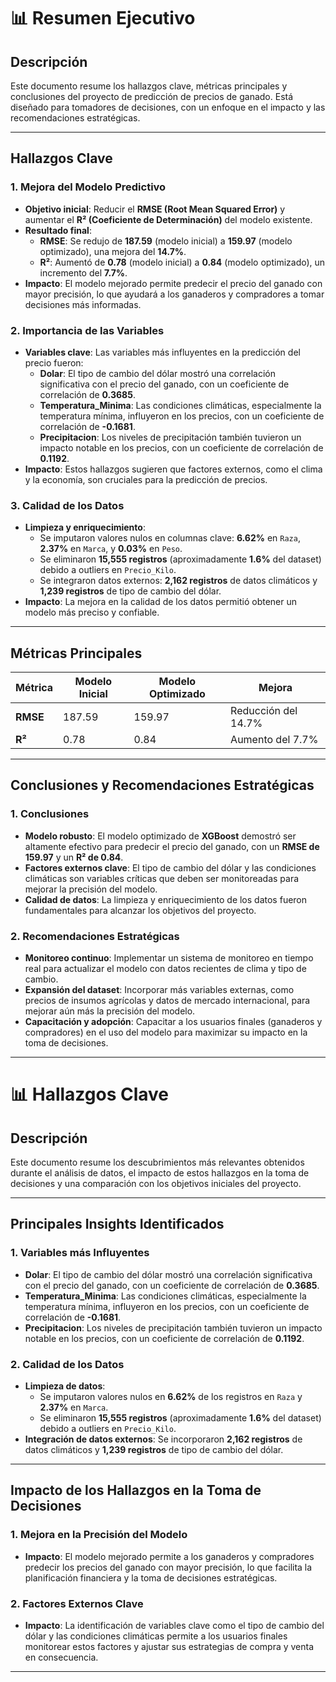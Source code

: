 # 📊 Resumen Ejecutivo

## Descripción
Este documento resume los hallazgos clave, métricas principales y conclusiones del proyecto de predicción de precios de ganado. Está diseñado para tomadores de decisiones, con un enfoque en el impacto y las recomendaciones estratégicas.

---

## Hallazgos Clave

### 1. **Mejora del Modelo Predictivo**
- **Objetivo inicial**: Reducir el **RMSE (Root Mean Squared Error)** y aumentar el **R² (Coeficiente de Determinación)** del modelo existente.
- **Resultado final**: 
  - **RMSE**: Se redujo de **187.59** (modelo inicial) a **159.97** (modelo optimizado), una mejora del **14.7%**.
  - **R²**: Aumentó de **0.78** (modelo inicial) a **0.84** (modelo optimizado), un incremento del **7.7%**.
- **Impacto**: El modelo mejorado permite predecir el precio del ganado con mayor precisión, lo que ayudará a los ganaderos y compradores a tomar decisiones más informadas.

### 2. **Importancia de las Variables**
- **Variables clave**: Las variables más influyentes en la predicción del precio fueron:
  - **Dolar**: El tipo de cambio del dólar mostró una correlación significativa con el precio del ganado, con un coeficiente de correlación de **0.3685**.
  - **Temperatura_Minima**: Las condiciones climáticas, especialmente la temperatura mínima, influyeron en los precios, con un coeficiente de correlación de **-0.1681**.
  - **Precipitacion**: Los niveles de precipitación también tuvieron un impacto notable en los precios, con un coeficiente de correlación de **0.1192**.
- **Impacto**: Estos hallazgos sugieren que factores externos, como el clima y la economía, son cruciales para la predicción de precios.

### 3. **Calidad de los Datos**
- **Limpieza y enriquecimiento**: 
  - Se imputaron valores nulos en columnas clave: **6.62%** en `Raza`, **2.37%** en `Marca`, y **0.03%** en `Peso`.
  - Se eliminaron **15,555 registros** (aproximadamente **1.6%** del dataset) debido a outliers en `Precio_Kilo`.
  - Se integraron datos externos: **2,162 registros** de datos climáticos y **1,239 registros** de tipo de cambio del dólar.
- **Impacto**: La mejora en la calidad de los datos permitió obtener un modelo más preciso y confiable.

---

## Métricas Principales

| **Métrica**         | **Modelo Inicial** | **Modelo Optimizado** | **Mejora**       |
|----------------------|--------------------|------------------------|------------------|
| **RMSE**            | 187.59             | 159.97                 | Reducción del 14.7% |
| **R²**              | 0.78               | 0.84                   | Aumento del 7.7%   |

---

## Conclusiones y Recomendaciones Estratégicas

### 1. **Conclusiones**
- **Modelo robusto**: El modelo optimizado de **XGBoost** demostró ser altamente efectivo para predecir el precio del ganado, con un **RMSE de 159.97** y un **R² de 0.84**.
- **Factores externos clave**: El tipo de cambio del dólar y las condiciones climáticas son variables críticas que deben ser monitoreadas para mejorar la precisión del modelo.
- **Calidad de datos**: La limpieza y enriquecimiento de los datos fueron fundamentales para alcanzar los objetivos del proyecto.

### 2. **Recomendaciones Estratégicas**
- **Monitoreo continuo**: Implementar un sistema de monitoreo en tiempo real para actualizar el modelo con datos recientes de clima y tipo de cambio.
- **Expansión del dataset**: Incorporar más variables externas, como precios de insumos agrícolas y datos de mercado internacional, para mejorar aún más la precisión del modelo.
- **Capacitación y adopción**: Capacitar a los usuarios finales (ganaderos y compradores) en el uso del modelo para maximizar su impacto en la toma de decisiones.

---

# 📊 Hallazgos Clave

## Descripción
Este documento resume los descubrimientos más relevantes obtenidos durante el análisis de datos, el impacto de estos hallazgos en la toma de decisiones y una comparación con los objetivos iniciales del proyecto.

---

## Principales Insights Identificados

### 1. **Variables más Influyentes**
- **Dolar**: El tipo de cambio del dólar mostró una correlación significativa con el precio del ganado, con un coeficiente de correlación de **0.3685**.
- **Temperatura_Minima**: Las condiciones climáticas, especialmente la temperatura mínima, influyeron en los precios, con un coeficiente de correlación de **-0.1681**.
- **Precipitacion**: Los niveles de precipitación también tuvieron un impacto notable en los precios, con un coeficiente de correlación de **0.1192**.

### 2. **Calidad de los Datos**
- **Limpieza de datos**: 
  - Se imputaron valores nulos en **6.62%** de los registros en `Raza` y **2.37%** en `Marca`.
  - Se eliminaron **15,555 registros** (aproximadamente **1.6%** del dataset) debido a outliers en `Precio_Kilo`.
- **Integración de datos externos**: Se incorporaron **2,162 registros** de datos climáticos y **1,239 registros** de tipo de cambio del dólar.

---

## Impacto de los Hallazgos en la Toma de Decisiones

### 1. **Mejora en la Precisión del Modelo**
- **Impacto**: El modelo mejorado permite a los ganaderos y compradores predecir los precios del ganado con mayor precisión, lo que facilita la planificación financiera y la toma de decisiones estratégicas.

### 2. **Factores Externos Clave**
- **Impacto**: La identificación de variables clave como el tipo de cambio del dólar y las condiciones climáticas permite a los usuarios finales monitorear estos factores y ajustar sus estrategias de compra y venta en consecuencia.

---